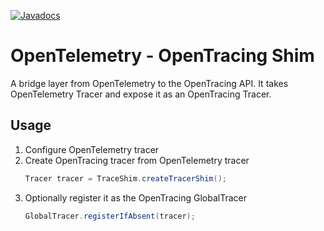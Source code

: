 [![Javadocs][javadoc-image]][javadoc-url]
# OpenTelemetry - OpenTracing Shim
A bridge layer from OpenTelemetry to the OpenTracing API.
It takes OpenTelemetry Tracer and expose it as an OpenTracing Tracer.

## Usage

1. Configure OpenTelemetry tracer
1. Create OpenTracing tracer from OpenTelemetry tracer
    ```java
    Tracer tracer = TraceShim.createTracerShim();
    ```
1. Optionally register it as the OpenTracing GlobalTracer
    ```java
    GlobalTracer.registerIfAbsent(tracer);
    ```


[javadoc-image]: https://www.javadoc.io/badge/io.opentelemetry/opentelemetry-opentracing-shim.svg
[javadoc-url]: https://www.javadoc.io/doc/io.opentelemetry/opentelemetry-opentracing-shim